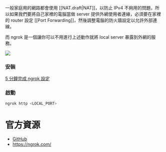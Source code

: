一般家庭用的網路都會使用 [[NAT.draft|NAT]]，以防止 IPv4 不夠用的問題，所以如果我們要將自己家裡的電腦當做 server 提供外網使用者連線，必須要在家裡的 router 設定 [[Port Forwarding]]，然後調整電腦的防火牆設定以允許外部連線。

而 ngrok 是一個讓你可以不用進行上述動作就將 local server 暴露到外網的服務。

![](<https://raw.githubusercontent.com/Jamison-Chen/KM-software/master/img/how-ngrok-works.png>)

### 安裝

[5 分鐘完成 ngrok 設定](https://medium.com/life-after-hello-world/6cedab20bc21)

### 啟動

```sh
ngrok http <LOCAL_PORT>
```

# 官方資源

- [GitHub](https://github.com/inconshreveable/ngrok)
- <https://ngrok.com/>

